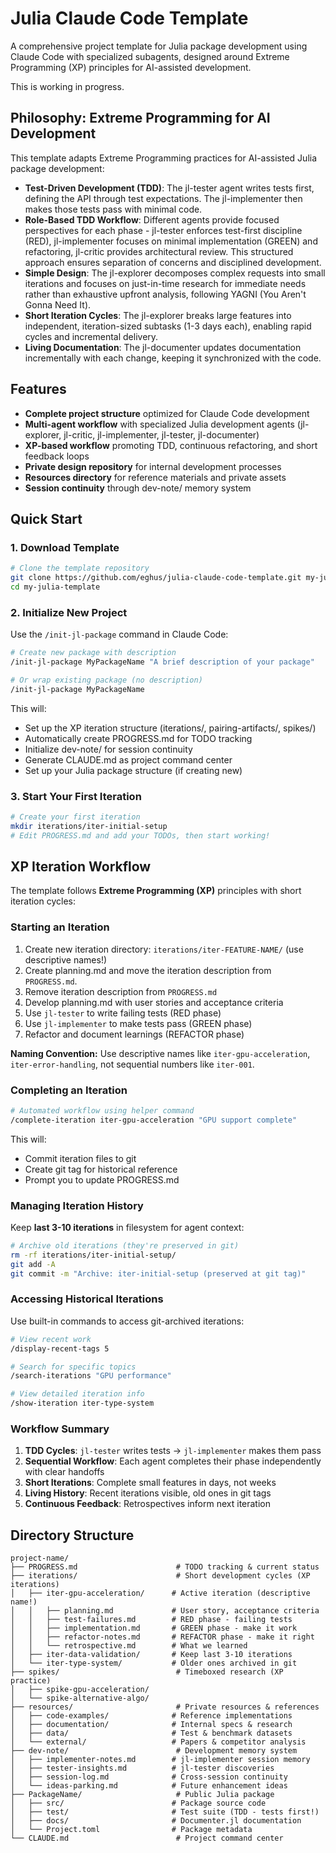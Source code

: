 # Julia Claude Code Template

A comprehensive project template for Julia package development using Claude Code with specialized subagents, designed around Extreme Programming (XP) principles for AI-assisted development.

This is working in progress.

## Philosophy: Extreme Programming for AI Development

This template adapts Extreme Programming practices for AI-assisted Julia package development:

- **Test-Driven Development (TDD)**: The jl-tester agent writes tests first, defining the API through test expectations. The jl-implementer then makes those tests pass with minimal code.
- **Role-Based TDD Workflow**: Different agents provide focused perspectives for each phase - jl-tester enforces test-first discipline (RED), jl-implementer focuses on minimal implementation (GREEN) and refactoring, jl-critic provides architectural review. This structured approach ensures separation of concerns and disciplined development.
- **Simple Design**: The jl-explorer decomposes complex requests into small iterations and focuses on just-in-time research for immediate needs rather than exhaustive upfront analysis, following YAGNI (You Aren't Gonna Need It).
- **Short Iteration Cycles**: The jl-explorer breaks large features into independent, iteration-sized subtasks (1-3 days each), enabling rapid cycles and incremental delivery.
- **Living Documentation**: The jl-documenter updates documentation incrementally with each change, keeping it synchronized with the code.

## Features

- **Complete project structure** optimized for Claude Code development
- **Multi-agent workflow** with specialized Julia development agents (jl-explorer, jl-critic, jl-implementer, jl-tester, jl-documenter)
- **XP-based workflow** promoting TDD, continuous refactoring, and short feedback loops
- **Private design repository** for internal development processes
- **Resources directory** for reference materials and private assets
- **Session continuity** through dev-note/ memory system

## Quick Start

### 1. Download Template

```bash
# Clone the template repository
git clone https://github.com/eghus/julia-claude-code-template.git my-julia-template
cd my-julia-template
```

### 2. Initialize New Project

Use the `/init-jl-package` command in Claude Code:

```bash
# Create new package with description
/init-jl-package MyPackageName "A brief description of your package"

# Or wrap existing package (no description)
/init-jl-package MyPackageName
```

This will:
- Set up the XP iteration structure (iterations/, pairing-artifacts/, spikes/)
- Automatically create PROGRESS.md for TODO tracking
- Initialize dev-note/ for session continuity
- Generate CLAUDE.md as project command center
- Set up your Julia package structure (if creating new)

### 3. Start Your First Iteration

```bash
# Create your first iteration
mkdir iterations/iter-initial-setup
# Edit PROGRESS.md and add your TODOs, then start working!
```

## XP Iteration Workflow

The template follows **Extreme Programming (XP)** principles with short iteration cycles:

### Starting an Iteration

1. Create new iteration directory: `iterations/iter-FEATURE-NAME/` (use descriptive names!)
2. Create planning.md and move the iteration description from `PROGRESS.md`.
3. Remove iteration description from `PROGRESS.md`
4. Develop planning.md with user stories and acceptance criteria
5. Use `jl-tester` to write failing tests (RED phase)
6. Use `jl-implementer` to make tests pass (GREEN phase)
7. Refactor and document learnings (REFACTOR phase)

**Naming Convention:** Use descriptive names like `iter-gpu-acceleration`, `iter-error-handling`, not sequential numbers like `iter-001`.

### Completing an Iteration

```bash
# Automated workflow using helper command
/complete-iteration iter-gpu-acceleration "GPU support complete"
```

This will:
- Commit iteration files to git
- Create git tag for historical reference
- Prompt you to update PROGRESS.md

### Managing Iteration History

Keep **last 3-10 iterations** in filesystem for agent context:
```bash
# Archive old iterations (they're preserved in git)
rm -rf iterations/iter-initial-setup/
git add -A
git commit -m "Archive: iter-initial-setup (preserved at git tag)"
```

### Accessing Historical Iterations

Use built-in commands to access git-archived iterations:

```bash
# View recent work
/display-recent-tags 5

# Search for specific topics
/search-iterations "GPU performance"

# View detailed iteration info
/show-iteration iter-type-system
```

### Workflow Summary

1. **TDD Cycles**: `jl-tester` writes tests → `jl-implementer` makes them pass
2. **Sequential Workflow**: Each agent completes their phase independently with clear handoffs
3. **Short Iterations**: Complete small features in days, not weeks
4. **Living History**: Recent iterations visible, old ones in git tags
5. **Continuous Feedback**: Retrospectives inform next iteration

## Directory Structure

```
project-name/
├── PROGRESS.md                      # TODO tracking & current status
├── iterations/                      # Short development cycles (XP iterations)
│   ├── iter-gpu-acceleration/      # Active iteration (descriptive name!)
│   │   ├── planning.md             # User story, acceptance criteria
│   │   ├── test-failures.md        # RED phase - failing tests
│   │   ├── implementation.md       # GREEN phase - make it work
│   │   ├── refactor-notes.md       # REFACTOR phase - make it right
│   │   └── retrospective.md        # What we learned
│   ├── iter-data-validation/       # Keep last 3-10 iterations
│   └── iter-type-system/           # Older ones archived in git
├── spikes/                          # Timeboxed research (XP practice)
│   ├── spike-gpu-acceleration/
│   └── spike-alternative-algo/
├── resources/                       # Private resources & references
│   ├── code-examples/              # Reference implementations
│   ├── documentation/              # Internal specs & research
│   ├── data/                       # Test & benchmark datasets
│   └── external/                   # Papers & competitor analysis
├── dev-note/                        # Development memory system
│   ├── implementer-notes.md        # jl-implementer session memory
│   ├── tester-insights.md          # jl-tester discoveries
│   ├── session-log.md              # Cross-session continuity
│   └── ideas-parking.md            # Future enhancement ideas
├── PackageName/                     # Public Julia package
│   ├── src/                        # Package source code
│   ├── test/                       # Test suite (TDD - tests first!)
│   ├── docs/                       # Documenter.jl documentation
│   └── Project.toml                # Package metadata
└── CLAUDE.md                        # Project command center
```
